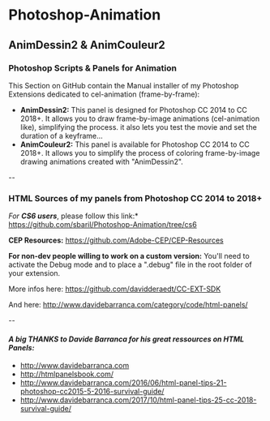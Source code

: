 # Photoshop-Animation
## AnimDessin2 & AnimCouleur2



### Photoshop Scripts & Panels for Animation
This Section on GitHub contain the Manual installer of my Photoshop Extensions dedicated to cel-animation (frame-by-frame):
* **AnimDessin2:** This panel is designed for Photoshop CC 2014 to CC 2018+. It allows you to draw frame-by-image animations (cel-animation like), simplifying the process. it also lets you test the movie and set the duration of a keyframe…
* **AnimCouleur2:** This panel is available for Photoshop CC 2014 to CC 2018+. It allows you to simplify the process of coloring frame-by-image drawing animations created with "AnimDessin2".


--


### HTML Sources of my panels from Photoshop CC 2014 to 2018+  

*For* ***CS6 users***, please follow this link:* https://github.com/sbaril/Photoshop-Animation/tree/cs6

**CEP Resources:**
https://github.com/Adobe-CEP/CEP-Resources

**For non-dev people willing to work on a custom version:** You'll need to activate the Debug mode and to place a ".debug" file in the root folder of your extension.

More infos here: https://github.com/davidderaedt/CC-EXT-SDK

And here: http://www.davidebarranca.com/category/code/html-panels/



--	


#### *A big THANKS to Davide Barranca for his great ressources on HTML Panels:*
* http://www.davidebarranca.com
* http://htmlpanelsbook.com/
* http://www.davidebarranca.com/2016/06/html-panel-tips-21-photoshop-cc2015-5-2016-survival-guide/
* http://www.davidebarranca.com/2017/10/html-panel-tips-25-cc-2018-survival-guide/
